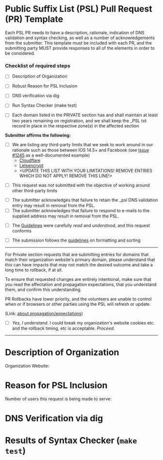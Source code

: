Public Suffix List (PSL) Pull Request (PR) Template
====

Each PSL PR needs to have a description, rationale, indication of DNS validation and syntax checking, as well as a number of acknowledgements from the submitter.  This template must be included with each PR, and the submitting party MUST provide responses to all of the elements in order to be considered.

<!-- #### READ THIS FIRST ####

If you haven't yet, please read our guidelines:
https://github.com/publicsuffix/list/wiki/Guidelines#submit-the-change

Also, read them again, as many skip that part and 
get confused about why their PR is delayed or does
not get accepted when theirs didn't follow them.

A recent PR using the current template is 
https://github.com/publicsuffix/list/pull/1591, although 
the organization and description were not as substantial 
as desired, which required maintainers time to visit the 
requestors website to further research. 
Having more robust org/desc improves the PR processing 
pace due to the extra cycles not lost to research.
For an example of what an excellent description in a PR looks like
see https://github.com/publicsuffix/list/pull/615, 
although that example uses an earlier template.
-->
### Checklist of required steps

* [ ] Description of Organization
* [ ] Robust Reason for PSL Inclusion
* [ ] DNS verification via dig
* [ ] Run Syntax Checker (make test)

* [ ] Each domain listed in the PRIVATE section has and shall maintain at least two years remaining on registration, and we shall keep the \_PSL txt record in place in the respective zone(s) in the affected section

__Submitter affirms the following:__ 
<!--
Third-party Limits are used elsewhere, such as at Cloudflare, Let's 
Encrypt, Apple, GitLab or others, and having an entry in the PSL alters 
the manner in which those third-party systems or products treat 
a given domain name or sub-domains within it.

To be clear, it is appropriate to address how those limits impact 
your domain(s) directly with that third-party, and it is inappropriate 
to submit entries to the PSL as a means to work around those limits or 
restrictions.
-->
  * [ ] We are listing *any* third-party limits that we seek to work around in our rationale such as those between IOS 14.5+ and Facebook (see [Issue #1245](https://github.com/publicsuffix/list/issues/1245) as a well-documented example)
    - [Cloudflare](https://developers.cloudflare.com/learning-paths/get-started/add-domain-to-cf/add-site/)
    - [Letsencrypt](https://letsencrypt.org/docs/rate-limits/)
    - <UPDATE THIS LIST WITH YOUR LIMITATIONS! REMOVE ENTRIES WHICH DO NOT APPLY! REMOVE THIS LINE!>

<!--
The purpose of the question above is to expose limit workarounds.
If there are third party limits that the PR seeks to overcome, those
must be listed within the rationale section of this request, and 
provide a good level of detail the effort that was made to work directly 
with the third part(y|ies) in attempting to address this within their 
rationale response below.
In all cases, software and services should be discouraged from use of
the PSL as a rate-limiting tool, and provide clear instructions to their
own clients, partners and users on the manner in which they can directly
request rate limit increases.
We treat the following as an attestation in the public record of the 
requesting party that they are not attempting to bypass rate limits through
the PR.
-->

  * [ ] This request was _not_ submitted with the objective of working around other third-party limits


<!--
To keep the PSL free of outdated entries it is necessary to be able to remove entries. We may at some point request renewal by e-mail or start to automatically remove entries which do not have DNS validation anymore. The grace period for failures is 4 weeks.
-->
  * [ ] The submitter acknowledges that failure to retain the _psl DNS validation entry may result in removal from the PSL.
  * [ ] The submitter acknowledges that failure to respond to e-mails to the supplied address may result in removal from the PSL.

<!--
The guidelines describe which section to place the entry, what the 
order of commented org placement, order of sorting of entries. 
(hint: TLD then SLD, Ascending sort)   Although it seems pedantic, 
the sorting and formatting rules help ensure all of the automation 
that uses the PSL operates correctly.  Typically both are solved or
neither.
-->

  * [ ] The [Guidelines](https://github.com/publicsuffix/list/wiki/Guidelines) were carefully _read_ and _understood_, and this request conforms
  * [ ] The submission follows the [guidelines](https://github.com/publicsuffix/list/wiki/Format) on formatting and sorting


<!-- 
Sorting and formatting of the entries is outlined in the guidelines 
and non-conforming requests are one of the largest sources of delay,
so getting this right initially will aid successfully having it 
proceed.  Miss-located entries and trailing spaces should be avoided.
-->

---

For Private section requests that are submitting entries for domains that match their organization website's primary domain, please understand that this can have impacts that may not match the desired outcome and take a long time to rollback, if at all.

To ensure that requested changes are entirely intentional, make sure that you read the affectation and propagation expectations, that you understand them, and confirm this understanding. 

PR Rollbacks have lower priority, and the volunteers are unable to control when or if browsers or other parties using the PSL will refresh or update.

<!-- 
Seriously, carefully read the downline flow of the PSL and the 
guidelines. Your request could very likely alter the cookie and 
certificate (as well as other) behaviours on your core domain name in 
ways that could be problematic for your business.

Rollback is really not predictable, as those who use or incorporate 
the PSL do what they do, and when. It is not within the PSL volunteers' 
control to do anything about that.  

The volunteers are busy with new requests, and rollbacks are lowest 
priority, so if something gets broken by your PR, it will potentially 
stay that way for an indefinite period of time (typically long).
-->

(Link: [about propagation/expectations](https://github.com/publicsuffix/list/wiki/Guidelines#appropriate-expectations-on-derivative-propagation-use-or-inclusion))

 * [ ] *Yes, I understand*.  I could break my organization's website cookies etc. and the rollback timing, etc is acceptable.  *Proceed*.
---


<!--

As you complete each item in the checklist please mark it with an X

Example:

* [x] Description of Organization

-->

Description of Organization
====

<!--
PROVIDE AT LEAST THREE SENTENCES (the more the better) but
avoid the promotional stuff about how wonderful it is, and 
please do not copy and paste the mission statement or 
elevator pitch from your org's website.

Also tell us who you (submitter) are and represent (i.e. 
individual, non-profit volunteer, engineer at a business) 
and what you do (i.e. DynDNS, Hosting, etc), and what your 
role is as submitter with respect to the org and the 
submission.

For the org description, there is less interest in the 
promotional / marketing information about the org and more 
a focus on having concise description of the core focus of 
the submitting org, specifically with context/connection 
to this request.
-->

Organization Website: 
<!-- 
Provide the website address of 
the Org as a full URL i.e. https://example.com 
-->

Reason for PSL Inclusion
====

<!--
Please tell us why your domain(s) should be listed in the PSL
(i.e. Cookie Security, Let's Encrypt issuance, IOS/Facebook, 
Cloudflare etc) and clearly confirm that any private section 
names hold registration term longer than 2 years and shall 
maintain more than 1 year term in order to remain listed.

If you are attempting to work around third party limits, use 
this area to describe how and detail the manner in which you 
have first attempted to engage those third parties on the 
matter.

Please also include the numbers of any past Issue # or PR # 
specifically related to this submission or section.

Three or more sentences here that describe the purpose for 
which your PR should be included in the PSL.  There is no 
upper limit, but six paragraphs seems like a rational stop.
-->

Number of users this request is being made to serve:
<!--
Identify if this is current or an estimate.
-->


DNS Verification via dig
=======

<!--
For each domain you'd like to add to the list please create
a DNS verification record pointing to your pull request.

For example, if you'd like to add example.com and example.net
you would need to provide the following verifications:

```
dig +short TXT _psl.example.com
"https://github.com/publicsuffix/list/pull/XXXX"
```

```
dig +short TXT _psl.example.net
"https://github.com/publicsuffix/list/pull/XXXX"
```

Note that XXXX is replaced with the number of your pull request.

We ask that you leave this record in place while you want 
your entry to remain in the PSL, so that future (TBD) 
automation can remove entries where the record is not present.

-->

Results of Syntax Checker (`make test`)
=========

<!--
Please verify that you followed the correct syntax and nothing broke

git clone https://github.com/publicsuffix/list.git
cd list
make test

Simply let us know that you ran the test and those results
-->


